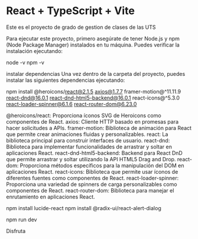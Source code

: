 # React + TypeScript + Vite

Este es el proyecto de grado de gestion de clases de las UTS


 Para ejecutar este proyecto, primero asegúrate de tener Node.js y npm (Node Package Manager) instalados en tu máquina. Puedes verificar la instalación ejecutando:

node -v
npm -v


instalar dependencias
Una vez dentro de la carpeta del proyecto, puedes instalar las siguientes dependencias ejecutando:

npm install @heroicons/react@2.1.5 axios@1.7.7 framer-motion@^11.11.9 react-dnd@16.0.1 react-dnd-html5-backend@16.0.1 react-icons@^5.3.0 react-loader-spinner@6.1.6 react-router-dom@6.23.0



@heroicons/react: Proporciona íconos SVG de Heroicons como componentes de React.
axios: Cliente HTTP basado en promesas para hacer solicitudes a APIs.
framer-motion: Biblioteca de animación para React que permite crear animaciones fluidas y personalizables.
react: La biblioteca principal para construir interfaces de usuario.
react-dnd: Biblioteca para implementar funcionalidades de arrastrar y soltar en aplicaciones React.
react-dnd-html5-backend: Backend para React DnD que permite arrastrar y soltar utilizando la API HTML5 Drag and Drop.
react-dom: Proporciona métodos específicos para la manipulación del DOM en aplicaciones React.
react-icons: Biblioteca que permite usar íconos de diferentes fuentes como componentes de React.
react-loader-spinner: Proporciona una variedad de spinners de carga personalizables como componentes de React.
react-router-dom: Biblioteca para manejar el enrutamiento en aplicaciones React.


npm install lucide-react
npm install @radix-ui/react-alert-dialog


npm run dev

Disfruta
